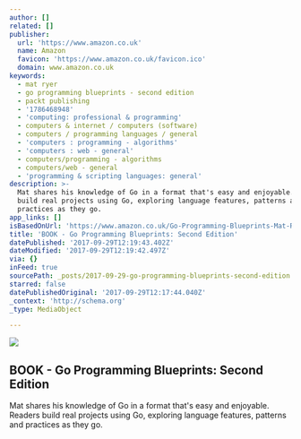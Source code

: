 ```yaml
---
author: []
related: []
publisher:
  url: 'https://www.amazon.co.uk'
  name: Amazon
  favicon: 'https://www.amazon.co.uk/favicon.ico'
  domain: www.amazon.co.uk
keywords:
  - mat ryer
  - go programming blueprints - second edition
  - packt publishing
  - '1786468948'
  - 'computing: professional & programming'
  - computers & internet / computers (software)
  - computers / programming languages / general
  - 'computers : programming - algorithms'
  - 'computers : web - general'
  - computers/programming - algorithms
  - computers/web - general
  - 'programming & scripting languages: general'
description: >-
  Mat shares his knowledge of Go in a format that's easy and enjoyable. Readers
  build real projects using Go, exploring language features, patterns and
  practices as they go.
app_links: []
isBasedOnUrl: 'https://www.amazon.co.uk/Go-Programming-Blueprints-Mat-Ryer/dp/1786468948'
title: 'BOOK - Go Programming Blueprints: Second Edition'
datePublished: '2017-09-29T12:19:43.402Z'
dateModified: '2017-09-29T12:19:42.497Z'
via: {}
inFeed: true
sourcePath: _posts/2017-09-29-go-programming-blueprints-second-edition.md
starred: false
datePublishedOriginal: '2017-09-29T12:17:44.040Z'
_context: 'http://schema.org'
_type: MediaObject

---
```

<article style=""><img src="https://images-eu.ssl-images-amazon.com/images/I/41lo9kBWtXL._SR600%2c315_PIWhiteStrip%2cBottomLeft%2c0%2c35_PIAmznPrime%2cBottomLeft%2c0%2c-5_PIStarRatingFOURANDHALF%2cBottomLeft%2c360%2c-6_SR600%2c315_SCLZZZZZZZ_.jpg" /><h1>BOOK - Go Programming Blueprints: Second Edition</h1><p>Mat shares his knowledge of Go in a format that's easy and enjoyable. Readers build real projects using Go, exploring language features, patterns and practices as they go.</p></article>